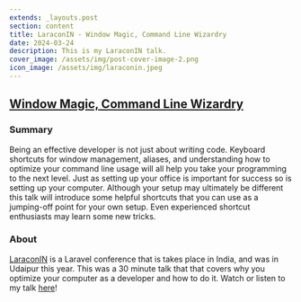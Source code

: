 ```yaml
---
extends: _layouts.post
section: content
title: LaraconIN - Window Magic, Command Line Wizardry
date: 2024-03-24
description: This is my LaraconIN talk.
cover_image: /assets/img/post-cover-image-2.png
icon_image: /assets/img/laraconin.jpeg
---
```


<h2><a href="https://www.youtube.com/watch?v=Bqm2tGQQFo4&ab_channel=LaraconEU">Window Magic, Command Line Wizardry</a></h2>

<h3>Summary</h3>
Being an effective developer is not just about writing code. Keyboard shortcuts for window management, aliases, and understanding how to optimize your command line usage will all help you take your programming to the next level. Just as setting up your office is important for success so is setting up your computer. Although your setup may ultimately be different this talk will introduce some helpful shortcuts that you can use as a jumping-off point for your own setup. Even experienced shortcut enthusiasts may learn some new tricks.

<h3>About</h3>
<a href="https://laracon.in/">LaraconIN</a> is a Laravel conference that is takes place in India, and was in Udaipur this year. This was a 30 minute talk that that covers why you optimize your computer as a developer and how to do it. Watch or listen to my talk <a href="https://www.youtube.com/watch?v=Bqm2tGQQFo4&ab_channel=LaraconEU">here</a>!
